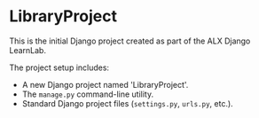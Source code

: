 # LibraryProject

This is the initial Django project created as part of the ALX Django LearnLab.

The project setup includes:
- A new Django project named 'LibraryProject'.
- The `manage.py` command-line utility.
- Standard Django project files (`settings.py`, `urls.py`, etc.).